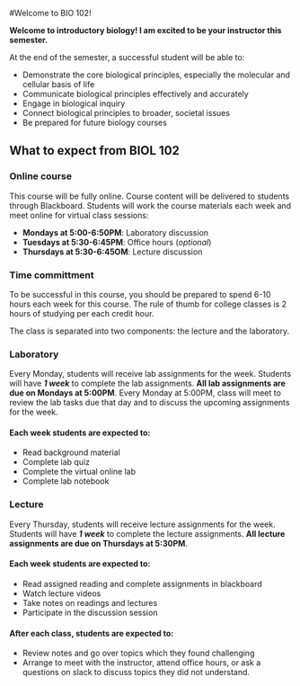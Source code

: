 
#Welcome to BIO 102!

**Welcome to introductory biology! I am excited to be your instructor this semester.**

At the end of the semester, a successful student will be able to:

- Demonstrate the core biological principles, especially the molecular and cellular basis of life
- Communicate biological principles effectively and accurately
- Engage in biological inquiry
- Connect biological principles to broader, societal issues
- Be prepared for future biology courses


## What to expect from BIOL 102

### Online course

This course will be fully online. Course content will be delivered to students through Blackboard. Students will work the course materials each week and meet online for virtual class sessions:

- **Mondays at 5:00-6:50PM**: Laboratory discussion
- **Tuesdays at 5:30-6:45PM**: Office hours (*optional*)
- **Thursdays at 5:30-6:45OM**: Lecture discussion


### Time committment

To be successful in this course, you should be prepared to spend 6-10 hours each week for this course. The rule of thumb for college classes is 2 hours of studying per each credit hour. 

The class is separated into two components: the lecture and the laboratory.


### Laboratory

Every Monday, students will receive lab assignments for the week. Students will have ***1 week*** to complete the lab assignments. **All lab assignments are due on Mondays at 5:00PM**. Every Monday at 5:00PM,  class will meet to review the lab tasks due that day and to discuss the upcoming assignments for the week. 

#### Each week students are expected to:
- Read background material 
- Complete lab quiz
- Complete the virtual online lab
- Complete lab notebook

### Lecture

Every Thursday, students will receive lecture assignments for the week. Students will have ***1 week*** to complete the lecture assignments. **All lecture assignments are due on Thursdays at 5:30PM**. 


#### Each week students are expected to:

- Read assigned reading and complete assignments in blackboard
- Watch lecture videos
- Take notes on readings and lectures
- Participate in the discussion session

#### After each class, students are expected to:
- Review notes and go over topics which they found challenging
- Arrange to meet with the instructor, attend office hours, or ask a questions on slack to discuss topics they did not understand. 



